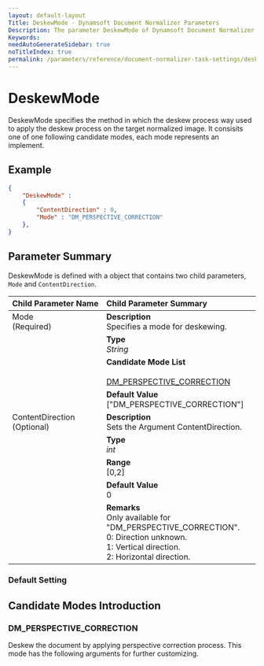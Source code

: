 ```yaml
---
layout: default-layout
Title: DeskewMode - Dynamsoft Document Normalizer Parameters
Description: The parameter DeskewMode of Dynamsoft Document Normalizer is XXX.
Keywords:
needAutoGenerateSidebar: true
noTitleIndex: true
permalink: /parameters/reference/document-normalizer-task-settings/deskew-mode.html
---
```


# DeskewMode

DeskewMode specifies the method in which the deskew process way used to apply the deskew process on the target normalized image. It consisits one of one following candidate modes, each mode represents an implement.

## Example

```json
{
    "DeskewMode" : 
    {
        "ContentDirection" : 0,
        "Mode" : "DM_PERSPECTIVE_CORRECTION"
    },
}
```

## Parameter Summary

DeskewMode is defined with a object that contains two child parameters, `Mode` and `ContentDirection`.

<table style = "text-align:left">
    <thead>
        <tr>
            <th nowrap="nowrap">Child Parameter Name</th>
            <th nowrap="nowrap">Child Parameter Summary</th>
        </tr>
    </thead>
    <tr>
        <td rowspan = "4" style="vertical-align:text-top">Mode<br>(Required)</td>
        <td><b>Description</b><br>Specifies a mode for deskewing.
        </td>
    </tr>
    <tr>
        <td><b>Type</b><br><i>String</i>
        </td>
    </tr>
    <tr>
        <td><b>Candidate Mode List</b><br><br><a href = "#dmperspectivecorrection">DM_PERSPECTIVE_CORRECTION</a>
        </td>
    </tr>
    <tr>
        <td><b>Default Value</b><br>["DM_PERSPECTIVE_CORRECTION"]
        </td>
    </tr>
    <tr>
        <td rowspan = "5" style="vertical-align:text-top">ContentDirection<br>(Optional)</td>
        <td><b>Description</b><br>Sets the Argument ContentDirection.
        </td>
    </tr>
    <tr>
        <td><b>Type</b><br><i>int</i>
        </td>
    </tr>
    <tr>
        <td><b>Range</b><br>[0,2]
        </td>
    </tr>
    <tr>
        <td><b>Default Value</b><br>0
        </td>
    </tr>
    <tr>
        <td><b>Remarks</b><br>Only available for "DM_PERSPECTIVE_CORRECTION".
            <br>0: Direction unknown.
            <br>1: Vertical direction.
            <br>2: Horizontal direction.
        </td>
    </tr>
</table>

### Default Setting

## Candidate Modes Introduction

### DM_PERSPECTIVE_CORRECTION

Deskew the document by applying perspective correction process. This mode has the following arguments for further customizing.
